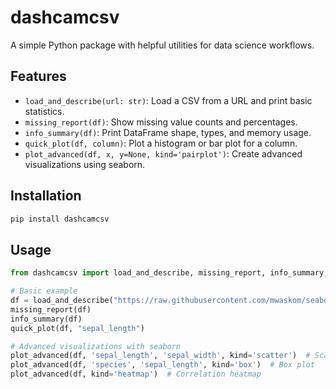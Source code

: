 # dashcamcsv

A simple Python package with helpful utilities for data science workflows.

## Features
- `load_and_describe(url: str)`: Load a CSV from a URL and print basic statistics.
- `missing_report(df)`: Show missing value counts and percentages.
- `info_summary(df)`: Print DataFrame shape, types, and memory usage.
- `quick_plot(df, column)`: Plot a histogram or bar plot for a column.
- `plot_advanced(df, x, y=None, kind='pairplot')`: Create advanced visualizations using seaborn.

## Installation
```bash
pip install dashcamcsv
```

## Usage
```python
from dashcamcsv import load_and_describe, missing_report, info_summary, quick_plot, plot_advanced

# Basic example
df = load_and_describe("https://raw.githubusercontent.com/mwaskom/seaborn-data/master/iris.csv")
missing_report(df)
info_summary(df)
quick_plot(df, "sepal_length")

# Advanced visualizations with seaborn
plot_advanced(df, 'sepal_length', 'sepal_width', kind='scatter')  # Scatter plot with regression line
plot_advanced(df, 'species', 'sepal_length', kind='box')  # Box plot
plot_advanced(df, kind='heatmap')  # Correlation heatmap
```
